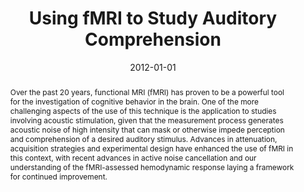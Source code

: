 ---
title: "Using fMRI to Study Auditory Comprehension"
date: 2012-01-01
authors_string: J. Gonzalez-Castillo, O. Olulade, T. Talavage
authors:
   - J. Gonzalez-Castillo
   - O. Olulade
   - T. Talavage
author_ids:
   - javier_gonzalez-castillo
journal: 'Imaging in Medicine'
volume: 4
issue: 
pages: 145
book_title: ''
publisher: ''
abstract: '<p>Over the past 20 years, functional MRI (fMRI) has proven to be a powerful tool for the investigation of cognitive behavior in the brain. One of the more challenging aspects of the use of this technique is the application to studies involving acoustic stimulation, given that the measurement process generates acoustic noise of high intensity that can mask or otherwise impede perception and comprehension of a desired auditory stimulus. Advances in attenuation, acquisition strategies and experimental design have enhanced the use of fMRI in this context, with recent advances in active noise cancellation and our understanding of the fMRI-assessed hemodynamic response laying a framework for continued improvement.</p>'
project_id: 
paper_url: 
doi: 
data_loc: ''
code_loc: ''
file: '/assets/publications//assets/publications/'
file_name: '/assets/publications/'
type: journal_article
pub_str: ' (2012) Imaging in Medicine 4: 145'
layout: publication 
---